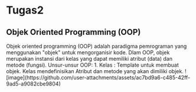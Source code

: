 # Tugas2
<h2>Objek Oriented Programming (OOP)</h2>
Objek oriented programming (OOP) adalah paradigma pemrograman yang menggunakan "objek" untuk mengorganisir kode. Dlam OOP, objek merupakan instansi dari kelas yang dapat memiliki atribut (data) dan metode (fungsi).
Unsur-unsur OOP:
1. Kelas : Template untuk membuat objek. Kelas mendefinisikan Atribut dan metode yang akan dimiliki objek.
![image](https://github.com/user-attachments/assets/ac7bd9a6-c485-42ff-9ad5-a9082cbe9804)
